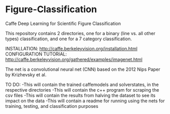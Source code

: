 # Figure-Classification
Caffe Deep Learning for Scientific Figure Classification

This repository contains 2 directories, one for a binary (line vs. all other types) classification, and one for a 7 category classification.

INSTALLATION: http://caffe.berkeleyvision.org/installation.html
CONFIGURATION TUTORIAL: http://caffe.berkeleyvision.org/gathered/examples/imagenet.html

The net is a convolutional neural net (CNN) based on the 2012 Nips Paper by Krizhevsky et al. 


TO DO:
-This will contain the trained caffemodels and solverstates, in the respective directories
-This will contain the c++ program for scraping the csv files
-This will contain the results from halving the dataset to see its impact on the data
-This will contain a readme for running using the nets for training, testing, and classification purposes

